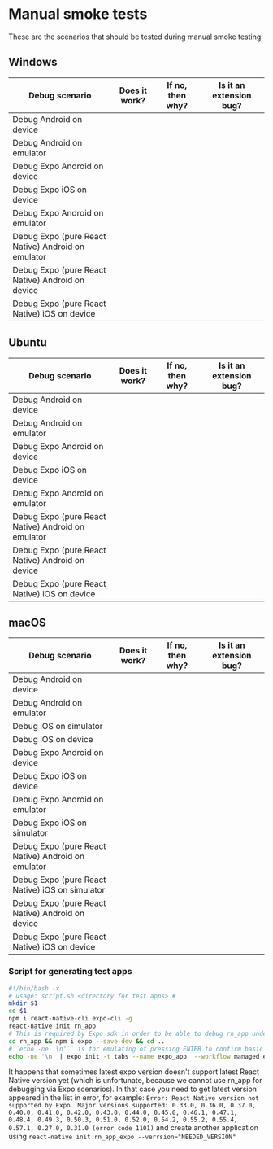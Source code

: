 # Manual smoke tests

These are the scenarios that should be tested during manual smoke testing:

## Windows
|Debug  scenario|Does it work?|If no, then why?|Is it an extension bug?|
|---|---|---|---|
|Debug Android on device||||
|Debug Android on emulator||||
|Debug Expo Android on device||||
|Debug Expo iOS on device||||
|Debug Expo Android on emulator||||
|Debug Expo (pure React Native) Android on emulator||||
|Debug Expo (pure React Native) Android on device||||
|Debug Expo (pure React Native) iOS on device||||

## Ubuntu
|Debug  scenario|Does it work?|If no, then why?|Is it an extension bug?|
|---|---|---|---|
|Debug Android on device||||
|Debug Android on emulator||||
|Debug Expo Android on device||||
|Debug Expo iOS on device||||
|Debug Expo Android on emulator||||
|Debug Expo (pure React Native) Android on emulator||||
|Debug Expo (pure React Native) Android on device||||
|Debug Expo (pure React Native) iOS on device||||

## macOS
|Debug  scenario|Does it work?|If no, then why?|Is it an extension bug?|
|---|---|---|---|
|Debug Android on device||||
|Debug Android on emulator||||
|Debug iOS on simulator||||
|Debug iOS on device||||
|Debug Expo Android on device||||
|Debug Expo iOS on device||||
|Debug Expo Android on emulator||||
|Debug Expo iOS on simulator||||
|Debug Expo (pure React Native) Android on emulator||||
|Debug Expo (pure React Native) iOS on simulator||||
|Debug Expo (pure React Native) Android on device||||
|Debug Expo (pure React Native) iOS on device||||

### Script for generating test apps

```bash
#!/bin/bash -x
# usage: script.sh <directory for test apps> #
mkdir $1
cd $1
npm i react-native-cli expo-cli -g
react-native init rn_app
# This is required by Expo sdk in order to be able to debug rn_app under Expo
cd rn_app && npm i expo --save-dev && cd ..
# `echo -ne '\n'`` is for emulating of pressing ENTER to confirm basic expo configuration creation
echo -ne '\n' | expo init -t tabs --name expo_app  --workflow managed expo_app
```

It happens that sometimes latest expo version doesn't support latest React Native version yet (which is unfortunate, because we cannot use rn_app for debugging via Expo scenarios).
In that case you need to get latest version appeared in the list in error, for example: `Error: React Native version not supported by Expo. Major versions supported: 0.33.0, 0.36.0, 0.37.0, 0.40.0, 0.41.0, 0.42.0, 0.43.0, 0.44.0, 0.45.0, 0.46.1, 0.47.1, 0.48.4, 0.49.3, 0.50.3, 0.51.0, 0.52.0, 0.54.2, 0.55.2, 0.55.4, 0.57.1, 0.27.0, 0.31.0 (error code 1101)` and create another application using `react-native init rn_app_expo --verrsion="NEEDED_VERSION"`